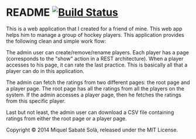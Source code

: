 # README [![Build Status](https://travis-ci.org/mssola/vendrell.svg?branch=master)](https://travis-ci.org/mssola/vendrell)

This is a web application that I created for a friend of mine. This web app helps
him to manage a group of hockey players. This application provides the
following clean and simple work flow:

The admin user can create/remove/rename players. Each player has a page
(corresponds to the "show" action in a REST architecture). When a player
accesses to his page, it can rate the last practice. This is basically all that
a player can do in this application.

The admin can fetch the ratings from two different pages: the root page and a
player page. The root page has all the ratings from all the players on the
system. If the admin accesses a player page, then he fetches the ratings from
this specific player.

Last but not least, the admin user can download a CSV file containing ratings
from either the root page or a player page.

Copyright &copy; 2014 Miquel Sabaté Solà, released under the MIT License.

